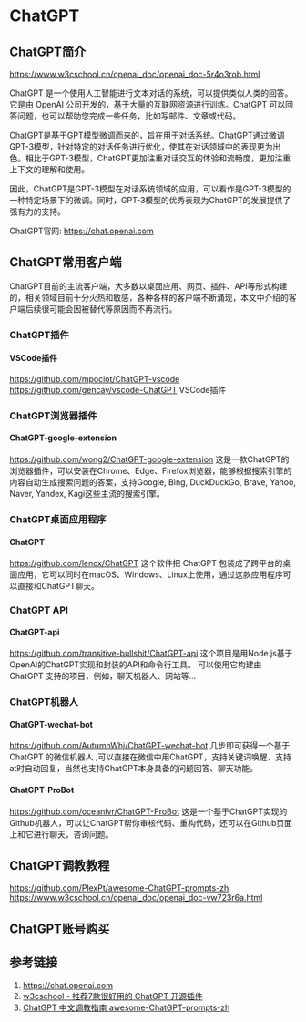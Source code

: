# ChatGPT


## ChatGPT简介

https://www.w3cschool.cn/openai_doc/openai_doc-5r4o3rob.html

ChatGPT 是一个使用人工智能进行文本对话的系统，可以提供类似人类的回答。它是由 OpenAI 公司开发的，基于大量的互联网资源进行训练。ChatGPT 可以回答问题，也可以帮助您完成一些任务，比如写邮件、文章或代码。

ChatGPT是基于GPT模型微调而来的，旨在用于对话系统。ChatGPT通过微调GPT-3模型，针对特定的对话任务进行优化，使其在对话领域中的表现更为出色。相比于GPT-3模型，ChatGPT更加注重对话交互的体验和流畅度，更加注重上下文的理解和使用。

因此，ChatGPT是GPT-3模型在对话系统领域的应用，可以看作是GPT-3模型的一种特定场景下的微调。同时，GPT-3模型的优秀表现为ChatGPT的发展提供了强有力的支持。

ChatGPT官网: https://chat.openai.com


## ChatGPT常用客户端

ChatGPT目前的主流客户端，大多数以桌面应用、网页、插件、API等形式构建的，相关领域目前十分火热和敏感，各种各样的客户端不断涌现，本文中介绍的客户端后续很可能会因被替代等原因而不再流行。


### ChatGPT插件

#### VSCode插件
https://github.com/mpociot/ChatGPT-vscode
https://github.com/gencay/vscode-ChatGPT
VSCode插件


### ChatGPT浏览器插件

#### ChatGPT-google-extension
https://github.com/wong2/ChatGPT-google-extension
这是一款ChatGPT的浏览器插件，可以安装在Chrome、Edge、Firefox浏览器，能够根据搜索引擎的内容自动生成搜索问题的答案，支持Google, Bing, DuckDuckGo, Brave, Yahoo, Naver, Yandex, Kagi这些主流的搜索引擎。


### ChatGPT桌面应用程序

#### ChatGPT
https://github.com/lencx/ChatGPT
这个软件把 ChatGPT 包装成了跨平台的桌面应用，它可以同时在macOS、Windows、Linux上使用，通过这款应用程序可以直接和ChatGPT聊天。



### ChatGPT API
#### ChatGPT-api
https://github.com/transitive-bullshit/ChatGPT-api
这个项目是用Node.js基于OpenAI的ChatGPT实现和封装的API和命令行工具。
可以使用它构建由 ChatGPT 支持的项目，例如，聊天机器人、网站等...


### ChatGPT机器人

#### ChatGPT-wechat-bot
https://github.com/AutumnWhj/ChatGPT-wechat-bot
几步即可获得一个基于 ChatGPT 的微信机器人 ,可以直接在微信中用ChatGPT，支持关键词唤醒、支持at时自动回复，当然也支持ChatGPT本身具备的问题回答、聊天功能。

#### ChatGPT-ProBot
https://github.com/oceanlvr/ChatGPT-ProBot
这是一个基于ChatGPT实现的Github机器人，可以让ChatGPT帮你审核代码、重构代码，还可以在Github页面上和它进行聊天，咨询问题。


## ChatGPT调教教程

https://github.com/PlexPt/awesome-ChatGPT-prompts-zh
https://www.w3cschool.cn/openai_doc/openai_doc-vw723r6a.html



## ChatGPT账号购买




## 参考链接

1. https://chat.openai.com
2. [w3cschool - 推荐7款很好用的 ChatGPT 开源插件](https://www.w3cschool.cn/openai_doc/openai_doc-rtix3r2t.html)
3. [ChatGPT 中文调教指南 awesome-ChatGPT-prompts-zh](https://github.com/PlexPt/awesome-ChatGPT-prompts-zh)
